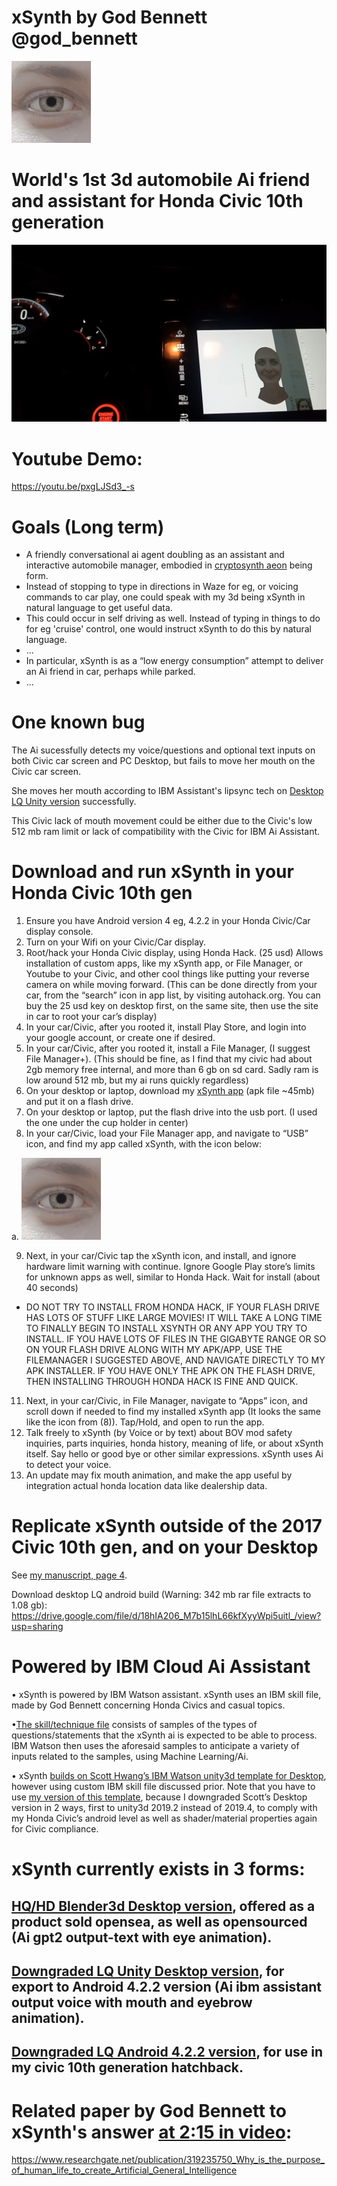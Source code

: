 # xSynth by God Bennett @god_bennett

![image](https://github.com/g0dEngineer/xSynth/blob/main/data/xSynthIcon.jpg)

# World's 1st 3d automobile Ai friend and assistant for Honda Civic 10th generation 

![image](https://github.com/g0dEngineer/xSynth/blob/main/data/xSynth_ProjectRun_Civic.jpg)

# Youtube Demo:
https://youtu.be/pxgLJSd3_-s


# Goals (Long term)
* A friendly conversational ai agent doubling as an assistant and interactive automobile manager, embodied in [cryptosynth aeon](https://github.com/g0dEngineer/Cryptosynth) being form.
* Instead of stopping to type in directions in Waze for eg, or voicing commands to car play, one could speak with my 3d being xSynth in natural language to get useful data.
* This could occur in self driving as well. Instead of typing in things to do for eg 'cruise' control, one would instruct xSynth to do this by natural language.
* ...
* In particular, xSynth is as a “low energy consumption” attempt to deliver an Ai friend in car, perhaps while parked.
* ...




# One known bug

The Ai sucessfully detects my voice/questions and optional text inputs on both Civic car screen and PC Desktop, but fails to move her mouth on the Civic car screen.

She moves her mouth according to IBM Assistant's lipsync tech on [Desktop LQ Unity version](https://github.com/g0dEngineer/xSynth/#replicate-xsynth-outside-of-the-2017-civic-10th-gen-and-on-your-desktop) successfully.

This Civic lack of mouth movement could be either due to the Civic's low 512 mb ram limit or lack of compatibility with the Civic for IBM Ai Assistant.




# Download and run xSynth in your Honda Civic 10th gen
 

1.	Ensure you have Android version 4 eg, 4.2.2 in your Honda Civic/Car display console.
2.	Turn on your Wifi on your Civic/Car display.
3.	Root/hack your Honda Civic display, using Honda Hack. (25 usd) Allows installation of custom apps, like my xSynth app, or File Manager, or Youtube to your Civic, and other cool things like putting your reverse camera on while moving forward. (This can be done directly from your car, from the “search” icon in app list, by visiting autohack.org. You can buy the 25 usd key on desktop first, on the same site, then use the site in car to root your car’s display)
4.	In your car/Civic, after you rooted it, install Play Store, and login into your google account, or create one if desired.
5.	In your car/Civic, after you rooted it, install a File Manager, (I suggest File Manager+). (This should be fine, as I find that my civic had about 2gb memory free internal, and more than 6 gb on sd card. Sadly ram is low around 512 mb, but my ai runs quickly regardless)
6.	On your desktop or laptop, download my [xSynth app](https://drive.google.com/file/d/1sECZtaJS7osv5DrjIShSb7RMxy02Gc_P/view?usp=sharing) (apk file ~45mb) and put it on a flash drive.
7.	On your desktop or laptop, put the flash drive into the usb port. (I used the one under the cup holder in center)
8.	In your car/Civic, load your File Manager app, and navigate to “USB” icon, and find my app called xSynth, with the icon below:

a. ![image](https://github.com/g0dEngineer/xSynth/blob/main/data/xSynthIcon.jpg)	 

9.	Next, in your car/Civic tap the xSynth icon, and install, and ignore hardware limit warning with continue. Ignore Google Play store’s limits for unknown apps as well, similar to Honda Hack. Wait for install (about 40 seconds)
* DO NOT TRY TO INSTALL FROM HONDA HACK, IF YOUR FLASH DRIVE HAS LOTS OF STUFF LIKE LARGE MOVIES! IT WILL TAKE A LONG TIME TO FINALLY BEGIN TO INSTALL XSYNTH OR ANY APP YOU TRY TO INSTALL. IF YOU HAVE LOTS OF FILES IN THE GIGABYTE RANGE OR SO ON YOUR FLASH DRIVE ALONG WITH MY APK/APP, USE THE FILEMANAGER I SUGGESTED ABOVE, AND NAVIGATE DIRECTLY TO MY APK INSTALLER. IF YOU HAVE ONLY THE APK ON THE FLASH DRIVE, THEN INSTALLING THROUGH HONDA HACK IS FINE AND QUICK.
11.	Next, in your car/Civic, in File Manager, navigate to “Apps” icon, and scroll down if needed to find my installed xSynth app (It looks the same like the icon from (8)). Tap/Hold, and open to run the app. 
12.	Talk freely to xSynth (by Voice or by text) about BOV mod safety inquiries, parts inquiries, honda history, meaning of life, or about xSynth itself. Say hello or good bye or other similar expressions. xSynth uses Ai to detect your voice.
13.	An update may fix mouth animation, and make the app useful by integration actual honda location data like dealership data.




# Replicate xSynth outside of the 2017 Civic 10th gen, and on your Desktop

See [my manuscript, page 4](https://github.com/g0dEngineer/xSynth/blob/main/data/xSynth_Manuscript.pdf).

Download desktop LQ android build (Warning: 342 mb rar file extracts to 1.08 gb): https://drive.google.com/file/d/18hIA206_M7b15lhL66kfXyyWpi5uitl_/view?usp=sharing


# Powered by IBM Cloud Ai Assistant

•	xSynth is powered by IBM Watson assistant. xSynth uses an IBM skill file, made by God Bennett concerning Honda Civics and casual topics.

•[The skill/technique file](https://github.com/g0dEngineer/xSynth/blob/main/data/xSynth_CivicTenthGeneration_Technique_byGodBennett.json) consists of samples of the types of questions/statements that the xSynth ai is expected to be able to process. IBM Watson then uses the aforesaid samples to anticipate a variety of inputs related to the samples, using Machine Learning/Ai.

•	xSynth [builds on Scott Hwang’s IBM Watson unity3d template for Desktop](https://github.com/snhwang/Unity-Watson-STT-Assistant-TTS), however using custom IBM skill file discussed prior. Note that you have to use [my version of this template](https://drive.google.com/file/d/18hIA206_M7b15lhL66kfXyyWpi5uitl_/view?usp=sharing), because I downgraded Scott’s Desktop version in 2 ways, first to unity3d 2019.2 instead of 2019.4, to comply with my Honda Civic’s android level as well as shader/material properties again for Civic compliance.


# xSynth currently exists in 3 forms:

## [HQ/HD Blender3d Desktop version](https://youtu.be/5eCcOtLV0uE), offered as a product sold opensea, as well as opensourced (Ai gpt2 output-text with eye animation).


##	[Downgraded LQ Unity Desktop version](https://youtu.be/o4Nm8HfsZMw?t=213), for export to Android 4.2.2 version (Ai ibm assistant output voice with mouth and eyebrow animation).

##	[Downgraded LQ Android 4.2.2 version](https://youtu.be/o4Nm8HfsZMw), for use in my civic 10th generation hatchback. 


# Related paper by God Bennett to xSynth's answer [at 2:15 in video](https://youtu.be/pxgLJSd3_-s?t=115):

https://www.researchgate.net/publication/319235750_Why_is_the_purpose_of_human_life_to_create_Artificial_General_Intelligence


